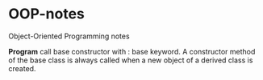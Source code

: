 # OOP-notes
Object-Oriented Programming notes

**Program** call base constructor with : base keyword. A constructor	method	of	the	base	class	is	always	called	when	a
new	object	of	a	derived	class	is	created.
